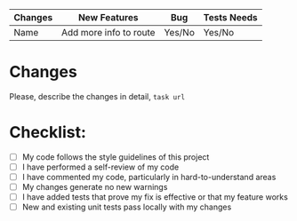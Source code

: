 | Changes | New Features           | Bug    | Tests Needs |
|---------|------------------------|--------|-------------|
| Name    | Add more info to route | Yes/No | Yes/No      |


# Changes
Please, describe the changes in detail, `task url`

# Checklist:

- [ ] My code follows the style guidelines of this project
- [ ] I have performed a self-review of my code
- [ ] I have commented my code, particularly in hard-to-understand areas
- [ ] My changes generate no new warnings
- [ ] I have added tests that prove my fix is effective or that my feature works
- [ ] New and existing unit tests pass locally with my changes
